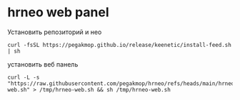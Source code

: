 # hrneo web panel

Установить репозиторий и нео
```
curl -fsSL https://pegakmop.github.io/release/keenetic/install-feed.sh | sh
```
установить веб панель
```
curl -L -s "https://raw.githubusercontent.com/pegakmop/hrneo/refs/heads/main/hrneo-web.sh" > /tmp/hrneo-web.sh && sh /tmp/hrneo-web.sh
```
